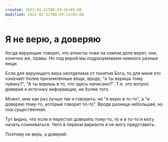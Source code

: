 ```yaml
---
created: 2021-02-21T08:29:41+05:00
modified: 2021-02-21T08:59:11+05:00
---
```


# Я не верю, а доверяю

Когда верующие говорят, что атеисты тоже на самом деле верят, они, конечно же, правы. Но под верой мы подразумеваем немного разные вещи.

Если для верующего вера неотделима от понятия Бога, то для меня это означает более приземлённые вещи, вроде, "а ты веришь тому чуваку?", "А ты веришь в то, что здесь написано?". Т.е. это вопрос доверия к источнку информации, не более того.

Может, мне как раз лучше так и говорить: не "я верю в то-то", а "я доверяю тому-то, который говорит то-то". Вроде разница небольшая, но она существенная.

Тут видно, что если я перестал доверять тому-то, то и в то-то я могу начать сомневаться. Чего в первом варианте я не могу представить.

Поэтому не верь, а доверяй.